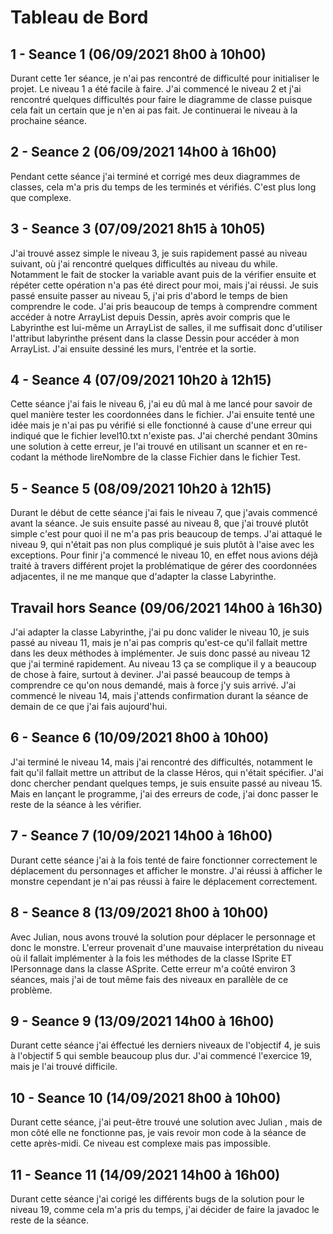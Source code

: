 # Tableau de Bord

## 1 - Seance 1 (06/09/2021 8h00 à 10h00) 
Durant cette 1er séance, je n'ai pas rencontré de difficulté pour initialiser le projet. Le niveau 1 a été facile à faire. J'ai commencé le niveau 2 et j'ai rencontré quelques difficultés pour faire le diagramme de classe puisque cela fait un certain que je n'en ai pas fait. Je continuerai le niveau à la prochaine séance.

## 2 - Seance 2 (06/09/2021 14h00 à 16h00) 
Pendant cette séance j'ai terminé et corrigé mes deux diagrammes de classes, cela m'a pris du temps de les terminés et vérifiés. C'est plus long que complexe.

## 3 - Seance 3 (07/09/2021 8h15 à 10h05)
J'ai trouvé assez simple le niveau 3, je suis rapidement passé au niveau suivant, où j'ai rencontré quelques difficultés au niveau du while. Notamment le fait de stocker la variable avant puis de la vérifier ensuite et répéter cette opération n'a pas été direct pour moi, mais j'ai réussi. Je suis passé ensuite passer au niveau 5, j'ai pris d'abord le temps de bien comprendre le code. J'ai pris beaucoup de temps à comprendre comment accéder à notre ArrayList depuis Dessin, après avoir compris que le Labyrinthe est lui-même un ArrayList de salles, il me suffisait donc d'utiliser l'attribut labyrinthe présent dans la classe Dessin pour accéder à mon ArrayList. J'ai ensuite dessiné les murs, l'entrée et la sortie.

## 4 - Seance 4 (07/09/2021 10h20 à 12h15)
Cette séance j'ai fais le niveau 6, j'ai eu dû mal à me lancé pour savoir de quel manière tester les coordonnées dans le fichier. J'ai ensuite tenté une idée mais je n'ai pas pu vérifié si elle fonctionné à cause d'une erreur qui indiqué que le fichier level10.txt n'existe pas. J'ai cherché pendant 30mins une solution à cette erreur, je l'ai trouvé en utilisant un scanner et en re-codant la méthode lireNombre de la classe Fichier dans le fichier Test.

## 5 - Seance 5 (08/09/2021 10h20 à 12h15)
Durant le début de cette séance j'ai fais le niveau 7, que j'avais commencé avant la séance. Je suis ensuite passé au niveau 8, que j'ai trouvé plutôt simple c'est pour quoi il ne m'a pas pris beaucoup de temps. J'ai attaqué le niveau 9, qui n'était pas non plus compliqué je suis plutôt à l'aise avec les exceptions. Pour finir j'a commencé le niveau 10, en effet nous avions déjà traité à travers différent projet la problématique de gérer des coordonnées adjacentes, il ne me manque que d'adapter la classe Labyrinthe.

## Travail hors Seance (09/06/2021 14h00 à 16h30)
J'ai adapter la classe Labyrinthe, j'ai pu donc valider le niveau 10, je suis passé au niveau 11, mais je n'ai pas compris qu'est-ce qu'il fallait mettre dans les deux méthodes à implémenter. Je suis donc passé au niveau 12 que j'ai terminé rapidement. Au niveau 13 ça se complique il y a beaucoup de chose à faire, surtout à deviner. J'ai passé beaucoup de temps à comprendre ce qu'on nous demandé, mais à force j'y suis arrivé. J'ai commencé le niveau 14, mais j'attends confirmation durant la séance de demain de ce que j'ai fais aujourd'hui.

## 6 - Seance 6 (10/09/2021 8h00 à 10h00)
J'ai terminé le niveau 14, mais j'ai rencontré des difficultés, notamment le fait qu'il fallait mettre un attribut de la classe Héros, qui n'était spécifier. J'ai donc chercher pendant quelques temps, je suis ensuite passé au niveau 15. Mais en lançant le programme, j'ai des erreurs de code, j'ai donc passer le reste de la séance à les vérifier.

## 7 - Seance 7 (10/09/2021 14h00 à 16h00)
Durant cette séance j'ai à la fois tenté de faire fonctionner correctement le déplacement du personnages et afficher le monstre. J'ai réussi à afficher le monstre cependant je n'ai pas réussi à faire le déplacement correctement.

## 8 - Seance 8 (13/09/2021 8h00 à 10h00)
Avec Julian, nous avons trouvé la solution pour déplacer le personnage et donc le monstre. L'erreur provenait d'une mauvaise interprétation du niveau où il fallait implémenter à la fois les méthodes de la classe ISprite ET IPersonnage dans la classe ASprite. Cette erreur m'a coûté environ 3 séances, mais j'ai de tout même fais des niveaux en parallèle de ce problème.

## 9 - Seance 9 (13/09/2021 14h00 à 16h00)
Durant cette séance j'ai éffectué les derniers niveaux de l'objectif 4, je suis à l'objectif 5 qui semble beaucoup plus dur. J'ai commencé l'exercice 19, mais je l'ai trouvé difficile.

## 10 - Seance 10 (14/09/2021 8h00 à 10h00)
Durant cette séance, j'ai peut-être trouvé une solution avec Julian , mais de mon côté elle ne fonctionne pas, je vais revoir mon code à la séance de cette après-midi. Ce niveau est complexe mais pas impossible.

## 11 - Seance 11 (14/09/2021 14h00 à 16h00)
Durant cette séance j'ai corigé les différents bugs de la solution pour le niveau 19, comme cela m'a pris du temps, j'ai décider de faire la javadoc le reste de la séance.